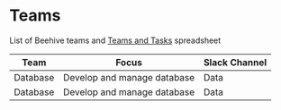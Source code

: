 # Teams
List of Beehive teams and [Teams and Tasks](https://github.com/BeehiveNGO/Teams/blob/master/multicols.csv) spreadsheet

Team | Focus | Slack Channel
------------ | ------------- | -------------
Database | Develop and manage database | Data
Database | Develop and manage database | Data
